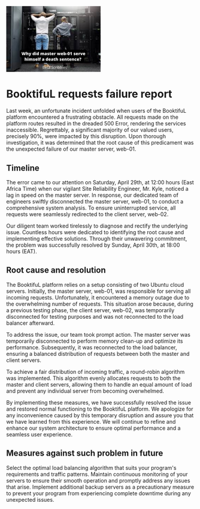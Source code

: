 <img src=./image.png width=50%>

# BooktifuL requests failure report
Last week, an unfortunate incident unfolded when users of the BooktifuL platform encountered a frustrating obstacle. All requests made on the platform routes resulted in the dreaded 500 Error, rendering the services inaccessible. Regrettably, a significant majority of our valued users, precisely 90%, were impacted by this disruption. Upon thorough investigation, it was determined that the root cause of this predicament was the unexpected failure of our master server, web-01.

## Timeline
The error came to our attention on Saturday, April 29th, at 12:00 hours (East Africa Time) when our vigilant Site Reliability Engineer, Mr. Kyle, noticed a lag in speed on the master server. In response, our dedicated team of engineers swiftly disconnected the master server, web-01, to conduct a comprehensive system analysis. To ensure uninterrupted service, all requests were seamlessly redirected to the client server, web-02.

Our diligent team worked tirelessly to diagnose and rectify the underlying issue. Countless hours were dedicated to identifying the root cause and implementing effective solutions. Through their unwavering commitment, the problem was successfully resolved by Sunday, April 30th, at 18:00 hours (EAT).

## Root cause and resolution
The BooktifuL platform relies on a setup consisting of two Ubuntu cloud servers. Initially, the master server, web-01, was responsible for serving all incoming requests. Unfortunately, it encountered a memory outage due to the overwhelming number of requests. This situation arose because, during a previous testing phase, the client server, web-02, was temporarily disconnected for testing purposes and was not reconnected to the load balancer afterward.

To address the issue, our team took prompt action. The master server was temporarily disconnected to perform memory clean-up and optimize its performance. Subsequently, it was reconnected to the load balancer, ensuring a balanced distribution of requests between both the master and client servers.

To achieve a fair distribution of incoming traffic, a round-robin algorithm was implemented. This algorithm evenly allocates requests to both the master and client servers, allowing them to handle an equal amount of load and prevent any individual server from becoming overwhelmed.

By implementing these measures, we have successfully resolved the issue and restored normal functioning to the BooktifuL platform. We apologize for any inconvenience caused by this temporary disruption and assure you that we have learned from this experience. We will continue to refine and enhance our system architecture to ensure optimal performance and a seamless user experience.

## Measures against such problem in future
Select the optimal load balancing algorithm that suits your program's requirements and traffic patterns.
Maintain continuous monitoring of your servers to ensure their smooth operation and promptly address any issues that arise.
 Implement additional backup servers as a precautionary measure to prevent your program from experiencing complete downtime during any unexpected issues.

